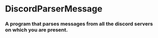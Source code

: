 # DiscordParserMessage

### A program that parses messages from all the discord servers on which you are present.
